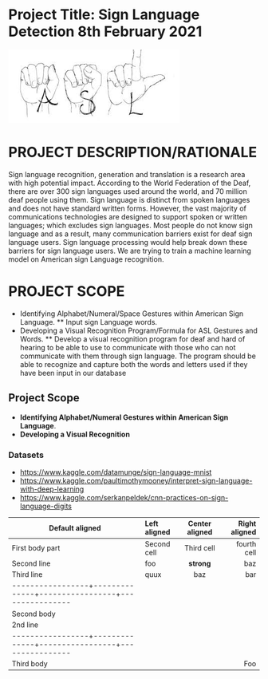 # Project Title: Sign Language Detection                                          8th February 2021

![asl_asl_studies](Images/asl_asl_studies.jpg)

# PROJECT DESCRIPTION/RATIONALE
Sign language recognition, generation and translation is a research area with high potential impact. According to the World Federation of the Deaf, there are over 300 sign languages used around the world, and 70 million deaf people using them. Sign language is distinct from spoken languages and does not have standard written forms. However, the vast majority of communications technologies are designed to support spoken or written languages; which excludes sign languages. Most people do not know sign language and as a result, many communication barriers exist for deaf sign language users. Sign language processing would help break down these barriers for sign language users. We are trying to train a machine learning model on American sign Language recognition. 


# PROJECT SCOPE
* Identifying Alphabet/Numeral/Space Gestures within American Sign Language.
** Input sign Language words.
* Developing a Visual Recognition Program/Formula for ASL Gestures and Words.
** Develop a visual recognition program for deaf and hard of hearing to be able to use to communicate with those who can not communicate with them through sign language.  The program should be able to recognize and capture both the words and letters used if they have been input in our database

## Project Scope

* **Identifying Alphabet/Numeral Gestures within American Sign Language**.
* **Developing a Visual Recognition**

### Datasets
* <https://www.kaggle.com/datamunge/sign-language-mnist>
* <https://www.kaggle.com/paultimothymooney/interpret-sign-language-with-deep-learning>
* <https://www.kaggle.com/serkanpeldek/cnn-practices-on-sign-language-digits>


| Default aligned | Left aligned | Center aligned  | Right aligned  |
|-----------------|:-------------|:---------------:|---------------:|
| First body part | Second cell  | Third cell      | fourth cell    |
| Second line     | foo          | **strong**      | baz            |
| Third line      | quux         | baz             | bar            |
|-----------------+--------------+-----------------+----------------|
| Second body     |              |                 |                |
| 2nd line        |              |                 |                |
|-----------------+--------------+-----------------+----------------|
| Third body      |              |                 | Foo            |

